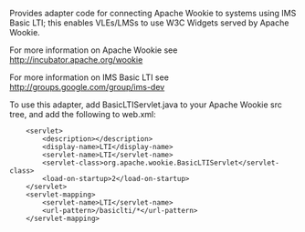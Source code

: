 Provides adapter code for connecting Apache Wookie to systems using IMS Basic LTI; this enables VLEs/LMSs to use W3C Widgets served by Apache Wookie.

For more information on Apache Wookie see http://incubator.apache.org/wookie

For more information on IMS Basic LTI see http://groups.google.com/group/ims-dev

To use this adapter, add BasicLTIServlet.java to your Apache Wookie src tree, and add the following to web.xml:

```
  	<servlet>
 		<description></description>
 		<display-name>LTI</display-name>
 		<servlet-name>LTI</servlet-name>
 		<servlet-class>org.apache.wookie.BasicLTIServlet</servlet-class>
 		<load-on-startup>2</load-on-startup>
 	</servlet>	
 	<servlet-mapping>
 		<servlet-name>LTI</servlet-name>
 		<url-pattern>/basiclti/*</url-pattern>
 	</servlet-mapping>
```